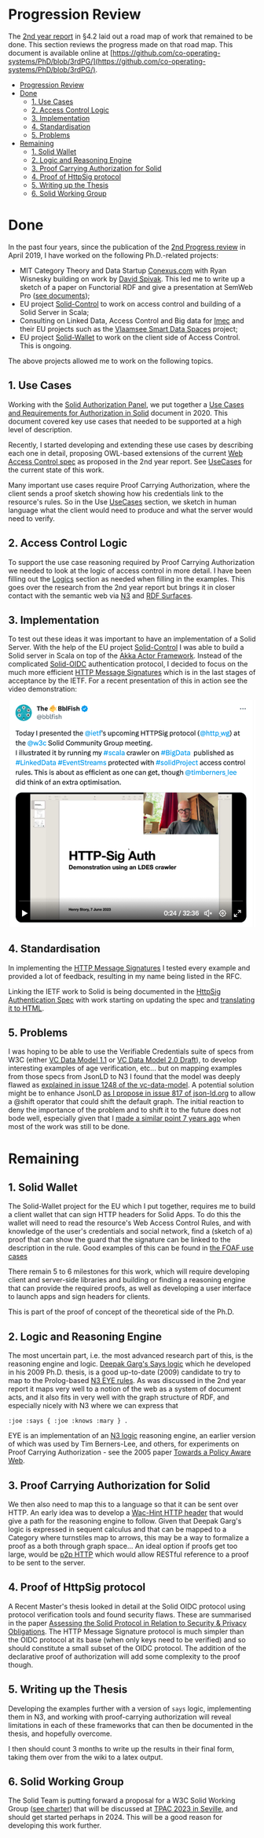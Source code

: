 # Progression Review

The [2nd year report](https://co-operating.systems/2019/04/01/) in §4.2 laid out a road map of work that remained to be done.
This section reviews the progress made on that road map. 
This document is available online at
[https://github.com/co-operating-systems/PhD/blob/3rdPG/](https://github.com/co-operating-systems/PhD/blob/3rdPG/).

- [Progression Review](#progression-review)
- [Done](#done)
  - [1. Use Cases](#1-use-cases)
  - [2. Access Control Logic](#2-access-control-logic)
  - [3. Implementation](#3-implementation)
  - [4. Standardisation](#4-standardisation)
  - [5. Problems](#5-problems)
- [Remaining](#remaining)
  - [1. Solid Wallet](#1-solid-wallet)
  - [2. Logic and Reasoning Engine](#2-logic-and-reasoning-engine)
  - [3. Proof Carrying Authorization for Solid](#3-proof-carrying-authorization-for-solid)
  - [4. Proof of HttpSig protocol](#4-proof-of-httpsig-protocol)
  - [5. Writing up the Thesis](#5-writing-up-the-thesis)
  - [6. Solid Working Group](#6-solid-working-group)

# Done

In the past four years, since the publication of the [2nd Progress review](https://co-operating.systems/2019/04/01/) in April 2019, I have worked on the following Ph.D.-related projects:

* MIT Category Theory and Data Startup [Conexus.com](https://conexus.com/) with Ryan Wisnesky building on work by [David Spivak](https://math.mit.edu/~dspivak/). This led me to write up a sketch of a paper on Functorial RDF and give a presentation at SemWeb Pro ([see documents](https://co-operating.systems/2020/11/));
* EU project [Solid-Control](https://nlnet.nl/project/SolidControl/) to work on access control and building of a Solid Server in Scala;
* Consulting on Linked Data, Access Control and Big data for [Imec](https://en.wikipedia.org/wiki/IMEC) and their EU projects such as the [Vlaamsee Smart Data Spaces](https://www.vlaanderen.be/digitaal-vlaanderen/onze-oplossingen/vlaamse-smart-data-space) project;
* EU project [Solid-Wallet](https://nlnet.nl/project/SolidWallet/) to work on the client side of Access Control. This is ongoing.

The above projects allowed me to work on the following topics.

## 1. Use Cases

Working with the [Solid Authorization Panel](https://github.com/solid/authorization-panel), we put together a [Use Cases and Requirements for Authorization in Solid](https://solid.github.io/authorization-panel/authorization-ucr/) document in 2020.  This document covered key use cases that needed to be supported at a high level of description.

Recently, I started developing and extending these use cases by describing each one in detail, proposing OWL-based extensions of the current [Web Access Control spec](https://solidproject.org/TR/wac) as proposed in the 2nd year report. See [UseCases](https://github.com/co-operating-systems/PhD/blob/3rdPG/UseCases/README.md) for the current state of this work.

Many important use cases require Proof Carrying Authorization, where the client sends a proof sketch showing how his credentials link to the resource's rules.
So in the Use [UseCases](https://github.com/co-operating-systems/PhD/blob/3rdPG/UsesCases/README.md) section, we sketch in human language what the client would need to produce and what the server would need to verify.

## 2. Access Control Logic

To support the use case reasoning required by Proof Carrying Authorization we needed to look at the logic of access control in more detail. I have been filling out the [Logics](https://github.com/co-operating-systems/PhD/blob/3rdPG/Logic/) section as needed when filling in the examples. 
This goes over the research from the 2nd year report but brings it in closer contact with the semantic web via [N3](https://github.com/w3c/N3/) and [RDF Surfaces](https://github.com/w3c-cg/rdfsurfaces/).

## 3. Implementation

To test out these ideas it was important to have an implementation of a Solid Server. With the help of the EU project [Solid-Control](https://github.com/co-operating-systems/solid-control) I was able to build a Solid server in Scala on top of the [Akka Actor Framework](https://akka.io/). Instead of the complicated [Solid-OIDC](https://solidproject.org/TR/oidc) authentication protocol, I decided to focus on the much more efficient [HTTP Message Signatures](https://datatracker.ietf.org/doc/draft-ietf-httpbis-message-signatures/) which is in the last stages of acceptance by the IETF. For a recent presentation of this in action see the video demonstration:

[![HttpSig demo for big data 2023-06-08](https://github.com/co-operating-systems/solid-control/blob/main/milestones/W2/Tweet-2023-06-08.png?raw=true)](https://twitter.com/bblfish/status/1666547828506742788)

## 4. Standardisation

In implementing the [HTTP Message Signatures](https://datatracker.ietf.org/doc/draft-ietf-httpbis-message-signatures/) I tested every example and provided a lot of feedback, resulting in my name being listed in the RFC.

Linking the IETF work to Solid is being documented in the [HttpSig Authentication Spec](https://github.com/solid/authentication-panel/blob/main/proposals/HttpSignature.md) with work starting on updating the spec and [translating it to HTML](https://co-operating.systems/2023/09/10/httpsig.html).

## 5. Problems 

I was hoping to be able to use the Verifiable Credentials suite of specs from W3C (either [VC Data Model 1.1](https://www.w3.org/TR/vc-data-model/) or [VC Data Model 2.0 Draft](https://w3c.github.io/vc-data-model/#example-a-simple-example-of-a-verifiable-credential)), to develop interesting examples of age verification, etc... but on mapping examples from those specs from JsonLD to N3 I found that the model was deeply flawed as [explained in issue 1248 of the vc-data-model](https://github.com/w3c/vc-data-model/issues/1248#issuecomment-1697508577).
A potential solution might be to enhance JsonLD [as I propose in issue 817 of json-ld.org](https://github.com/json-ld/json-ld.org/issues/817) to allow a @shift operator that could shift the default graph. The initial reaction to deny the importance of the problem and to shift it to the future does not bode well, especially given that I [made a similar point 7 years ago](https://lists.w3.org/Archives/Public/public-webpayments/2016Jan/0020.html) when most of the work was still to be done.


# Remaining 

## 1. Solid Wallet

The Solid-Wallet project for the EU which I put together, requires me to build a client wallet that can sign HTTP headers for Solid Apps. To do this the wallet will need to read the resource's Web Access Control Rules, and with knowledge of the user's credentials and social network, find a (sketch of a) proof that can show the guard that the signature can be linked to the description in the rule. Good examples of this can be found in [the FOAF use cases](https://github.com/co-operating-systems/PhD/blob/3rdPG/UseCases/Foaf.md)

There remain 5 to 6 milestones for this work, which will require developing client and server-side libraries and building or finding a reasoning engine that can provide the required proofs, as well as developing a user interface to launch apps and sign headers for clients.

This is part of the proof of concept of the theoretical side of the Ph.D.

## 2. Logic and Reasoning Engine

The most uncertain part, i.e. the most advanced research part of this, is the reasoning engine and logic. [Deepak Garg's Says logic](https://github.com/co-operating-systems/PhD/blob/3rdPG/Logic/Says.md#deepak-gargs-2009-bl-logic) which he developed in his 2009 Ph.D. thesis, is a good up-to-date (2009) candidate to try to map to the Prolog-based [N3 EYE rules](https://eyereasoner.github.io/eye/#eye-reasoning). As was discussed in the 2nd year report it maps very well to a notion of the web as a system of document acts, and it also fits in very well with the graph structure of RDF, and especially nicely with N3 where we can express that 

```Turtle
:joe :says { :joe :knows :mary } .
```

EYE is an implementation of an [N3 logic](https://github.com/w3c/n3) reasoning engine, an earlier version of which was used by Tim Berners-Lee, and others, for experiments on Proof Carrying Authorization - see the 2005 paper [Towards a Policy Aware Web](https://www.researchgate.net/profile/James-Hendler/publication/228415906_W9_The_Semantic_Web_and_Policy_Workshop_SWPW/links/0deec527a72c5a0968000000/W9-The-Semantic-Web-and-Policy-Workshop-SWPW.pdf#page=111).

## 3. Proof Carrying Authorization for Solid

We then also need to map this to a language so that it can be sent over HTTP. An early idea was to develop a [Wac-Hint HTTP header](https://github.com/co-operating-systems/Reactive-SoLiD/blob/master/src/main/scala/run/cosy/http/auth/Auth.md#creating-a-new-header-wac-hint) that would give a path for the reasoning engine to follow. Given that Deepak Garg's logic is expressed in sequent calculus and that can be mapped to a Category where turnstiles map to arrows, this may be a way to formalize a proof as a both through graph space... An ideal option if proofs get too large, would be [p2p HTTP](https://github.com/w3c/architecture/issues/14) which would allow RESTful reference to a proof to be sent to the server.

## 4. Proof of HttpSig protocol

A Recent Master's thesis looked in detail at the Solid OIDC protocol using protocol verification tools and found security flaws.
These are summarised in the paper [Assessing the Solid Protocol in Relation to Security & Privacy Obligations](https://arxiv.org/abs/2210.08270). 
The HTTP Message Signature protocol is much simpler than the OIDC protocol at its base (when only keys need to be verified) and so should constitute a small subset of the OIDC protocol. 
The addition of the declarative proof of authorization will add some complexity to the proof though.


## 5. Writing up the Thesis

Developing the examples further with a version of `says` logic, implementing them in N3, and working with proof-carrying authorization will reveal limitations in each of these frameworks that can then be documented in the thesis, and hopefully overcome.

I then should count 3 months to write up the results in their final form, taking them over from the wiki to a latex output.

## 6. Solid Working Group

The Solid Team is putting forward a proposal for a W3C Solid Working Group ([see charter](https://solid.github.io/solid-wg-charter/charter/)) that will be discussed at [TPAC 2023 in Seville](https://www.w3.org/2023/09/TPAC/), and should get started perhaps in 2024. 
This will be a good reason for developing this work further.









